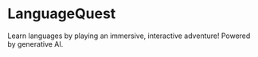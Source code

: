 # LanguageQuest
Learn languages by playing an immersive, interactive adventure! Powered by generative AI.
